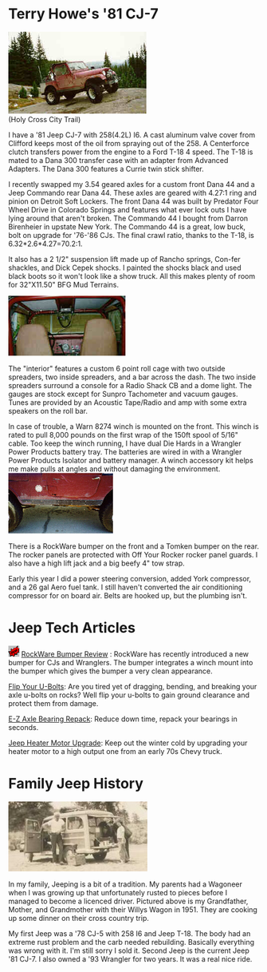 # Terry Howe\'s \'81 CJ-7

![\'81 CJ-7](/images/terry/trail/hc1.jpg)\
(Holy Cross City Trail)

I have a \'81 Jeep CJ-7 with 258(4.2L) I6. A cast aluminum valve cover from Clifford keeps most of the oil from spraying out of the 258. A Centerforce clutch transfers power from the engine to a Ford T-18 4 speed. The T-18 is mated to a Dana 300 transfer case with an adapter from Advanced Adapters. The Dana 300 features a Currie twin stick shifter.

I recently swapped my 3.54 geared axles for a custom front Dana 44 and a Jeep Commando rear Dana 44. These axles are geared with 4.27:1 ring and pinion on Detroit Soft Lockers. The front Dana 44 was built by Predator Four Wheel Drive in Colorado Springs and features what ever lock outs I have lying around that aren\'t broken. The Commando 44 I bought from Darron Birenheier in upstate New York. The Commando 44 is a great, low buck, bolt on upgrade for \'76-\'86 CJs. The final crawl ratio, thanks to the T-18, is 6.32\*2.6\*4.27=70.2:1.

It also has a 2 1/2\" suspension lift made up of Rancho springs, Con-fer shackles, and Dick Cepek shocks. I painted the shocks black and used black boots so it won\'t look like a show truck. All this makes plenty of room for 32\"X11.50\" BFG Mud Terrains.

![Jeep Interior](/images/terry/cj7/interior.jpg)

The \"interior\" features a custom 6 point roll cage with two outside spreaders, two inside spreaders, and a bar across the dash. The two inside spreaders surround a console for a Radio Shack CB and a dome light. The gauges are stock except for Sunpro Tachometer and vacuum gauges. Tunes are provided by an Acoustic Tape/Radio and amp with some extra speakers on the roll bar.

In case of trouble, a Warn 8274 winch is mounted on the front. This winch is rated to pull 8,000 pounds on the first wrap of the 150ft spool of 5/16\" cable. Too keep the winch running, I have dual Die Hards in a Wrangler Power Products battery tray. The batteries are wired in with a Wrangler Power Products Isolator and battery manager. A winch accessory kit helps me make pulls at angles and without damaging the environment. [![Jeep Mom](/images/terry/cj7/rocker_.jpg)](/images/terry/cj7/rocker.jpg)

There is a RockWare bumper on the front and a Tomken bumper on the rear. The rocker panels are protected with Off Your Rocker rocker panel guards. I also have a high lift jack and a big beefy 4\" tow strap.

Early this year I did a power steering conversion, added York compressor, and a 26 gal Aero fuel tank. I still haven\'t converted the air conditioning compressor for on board air. Belts are hooked up, but the plumbing isn\'t.

# Jeep Tech Articles

![new](/images/terry/new.gif) [RockWare Bumper Review](/body/rockware.html) : RockWare has recently introduced a new bumper for CJs and Wranglers. The bumper integrates a winch mount into the bumper which gives the bumper a very clean appearance.

[Flip Your U-Bolts](/suspension/ubolt.html): Are you tired yet of dragging, bending, and breaking your axle u-bolts on rocks? Well flip your u-bolts to gain ground clearance and protect them from damage.

[E-Z Axle Bearing Repack](/axle/upgrades/zerk.html): Reduce down time, repack your bearings in seconds.

[Jeep Heater Motor Upgrade](/body/heater.html): Keep out the winter cold by upgrading your heater motor to a high output one from an early 70s Chevy truck.

# Family Jeep History

![Jeep Mom](/images/terry/cj7/jeepmom.jpg)

In my family, Jeeping is a bit of a tradition. My parents had a Wagoneer when I was growing up that unfortunately rusted to pieces before I managed to become a licenced driver. Pictured above is my Grandfather, Mother, and Grandmother with their Willys Wagon in 1951. They are cooking up some dinner on their cross country trip.

My first Jeep was a \'78 CJ-5 with 258 I6 and Jeep T-18. The body had an extreme rust problem and the carb needed rebuilding. Basically everything was wrong with it. I\'m still sorry I sold it. Second Jeep is the current Jeep \'81 CJ-7. I also owned a \'93 Wrangler for two years. It was a real nice ride.
